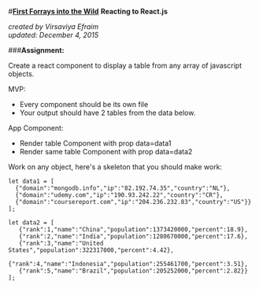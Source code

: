 #__[First Forrays into the Wild](https://thawing-beach-4570.herokuapp.com)__    __Reacting to React.js__

_created by Virsaviya Efraim_  
_updated: December 4, 2015_

###__Assignment:__

Create a react component to display a table from any array of javascript objects. 

MVP: 
* Every component should be its own file
* Your output should have 2 tables from the data below.

App Component:
* Render table Component with prop data=data1
* Render same table Component with prop data=data2


Work on any object, here's a skeleton that you should make work:

    let data1 = [
      {"domain":"mongodb.info","ip":"82.192.74.35","country":"NL"},
      {"domain":"udemy.com","ip":"190.93.242.22","country":"CR"},  
      {"domain":"coursereport.com","ip":"204.236.232.83","country":"US"}}
    ];
    
    let data2 = [
       {"rank":1,"name":"China","population":1373420000,"percent":18.9},
       {"rank":2,"name":"India","population":1280670000,"percent":17.6},
       {"rank":3,"name":"United States","population":322317000,"percent":4.42},
       {"rank":4,"name":"Indonesia","population":255461700,"percent":3.51},
       {"rank":5,"name":"Brazil","population":205252000,"percent":2.82}}
    ];